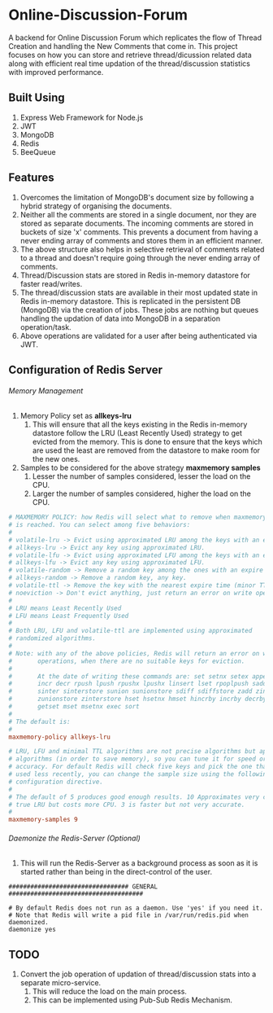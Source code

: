 # Online-Discussion-Forum

A backend for Online Discussion Forum which replicates the flow of Thread Creation and handling the New Comments that come in.
This project focuses on how you can store and retrieve thread/dicussion related data along with efficient real time updation of the thread/discussion statistics with improved performance.

## Built Using
1. Express Web Framework for Node.js
2. JWT
3. MongoDB
4. Redis
5. BeeQueue

## Features
1. Overcomes the limitation of MongoDB's document size by following a hybrid strategy of organising the documents.
2. Neither all the comments are stored in a single document, nor they are stored as separate documents. The incoming comments are stored in buckets of size 'x' comments. This prevents a document from having a never ending array of comments and stores them in an efficient manner.
3. The above structure also helps in selective retrieval of comments related to a thread and doesn't require going through  the never ending array of comments.
4. Thread/Discussion stats are stored in Redis in-memory datastore for faster read/writes.
5. The thread/discussion stats are available in their most updated state in Redis in-memory datastore. This is replicated in the persistent DB (MongoDB) via the creation of jobs. These jobs are nothing but queues handling the updation of data into MongoDB in a separation operation/task.
6. Above operations are validated for a user after being authenticated via JWT.

## Configuration of Redis Server
###### Memory Management
1. Memory Policy set as **allkeys-lru**
   1. This will ensure that all the keys existing in the Redis in-memory datastore follow the LRU (Least Recently Used) strategy to get evicted from the memory. This is done to ensure that the keys which are used the least are removed from the datastore to make room for the new ones.
2. Samples to be considered for the above strategy **maxmemory samples**
   1. Lesser the number of samples considered, lesser the load on the CPU.
   2. Larger the number of samples considered, higher the load on the CPU.
   
```conf
# MAXMEMORY POLICY: how Redis will select what to remove when maxmemory
# is reached. You can select among five behaviors:
#
# volatile-lru -> Evict using approximated LRU among the keys with an expire set.
# allkeys-lru -> Evict any key using approximated LRU.
# volatile-lfu -> Evict using approximated LFU among the keys with an expire set.
# allkeys-lfu -> Evict any key using approximated LFU.
# volatile-random -> Remove a random key among the ones with an expire set.
# allkeys-random -> Remove a random key, any key.
# volatile-ttl -> Remove the key with the nearest expire time (minor TTL)
# noeviction -> Don't evict anything, just return an error on write operations.
#
# LRU means Least Recently Used
# LFU means Least Frequently Used
#
# Both LRU, LFU and volatile-ttl are implemented using approximated
# randomized algorithms.
#
# Note: with any of the above policies, Redis will return an error on write
#       operations, when there are no suitable keys for eviction.
#
#       At the date of writing these commands are: set setnx setex append
#       incr decr rpush lpush rpushx lpushx linsert lset rpoplpush sadd
#       sinter sinterstore sunion sunionstore sdiff sdiffstore zadd zincrby
#       zunionstore zinterstore hset hsetnx hmset hincrby incrby decrby
#       getset mset msetnx exec sort
#
# The default is:
#
maxmemory-policy allkeys-lru

# LRU, LFU and minimal TTL algorithms are not precise algorithms but approximated
# algorithms (in order to save memory), so you can tune it for speed or
# accuracy. For default Redis will check five keys and pick the one that was
# used less recently, you can change the sample size using the following
# configuration directive.
#
# The default of 5 produces good enough results. 10 Approximates very closely
# true LRU but costs more CPU. 3 is faster but not very accurate.
#
maxmemory-samples 9
```

###### Daemonize the Redis-Server (Optional)
1. This will run the Redis-Server as a background process as soon as it is started rather than being in the direct-control of the user.
```
################################# GENERAL #####################################

# By default Redis does not run as a daemon. Use 'yes' if you need it.
# Note that Redis will write a pid file in /var/run/redis.pid when daemonized.
daemonize yes
```

## TODO
1. Convert the job operation of updation of thread/discussion stats into a separate micro-service.
   1. This will reduce the load on the main process.
   2. This can be implemented using Pub-Sub Redis Mechanism.
